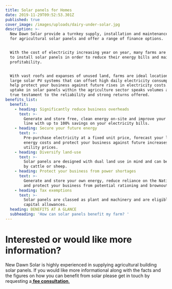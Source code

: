 ```yaml
---
title: Solar panels for Homes
date: 2019-11-29T09:52:53.301Z
published: true
cover_image: /images/uploads/dairy-under-solar.jpg
description: >-
  New Dawn Solar provide a turnkey supply, installation and maintenance service
  for agricultural solar panels and offer a range of finance options.


  With the cost of electricity increasing year on year, many farms are looking
  to install solar panels in order to reduce their energy bills and maintain
  profitability.


  With vast roofs and expanses of unused land, farms are ideal locations for
  large solar PV systems that can offset high daily electricity consumption and
  help protect your business against future rises in electricity costs. The huge
  uptake in solar panels within the agriculture sector speaks volumes and is a
  true testament to the reliability and strong returns offered.
benefits_list:
  benefit:
    - heading: Significantly reduce business overheads
      text: >-
        Generate and store free, clean energy on-site and improve your bottom
        line with up to 100% savings on your electricity bills.
    - heading: Secure your future energy
      text: >-
        Pre-purchase electricity at a fixed unit price, forecast your long-term
        energy costs and protect your business against future increases in
        utility prices.
    - heading: Diversify land-use
      text: >-
        Solar panels are designed with dual land use in mind and can be grazed
        by cattle or sheep.
    - heading: Protect your business from power shortages
      text: >-
        Generate and store your own energy, reduce reliance on the National Grid
        and protect your business from potential rationing and brownouts.
    - heading: Tax exemptions
      text: >-
        Solar panels are classed as plant and machinery and are eligible for
        capital allowances.
  heading: BENEFITS AT A GLANCE
  subheading: 'How can solar panels benefit my farm? '
---
```

# Interested or would like more information?

New Dawn Solar is highly experienced in supplying agricultural building solar panels. If you would like more informational along with the facts and the figures on how you can benefit from solar please get in touch by requesting a[ **fee consultation**.](/contact)
